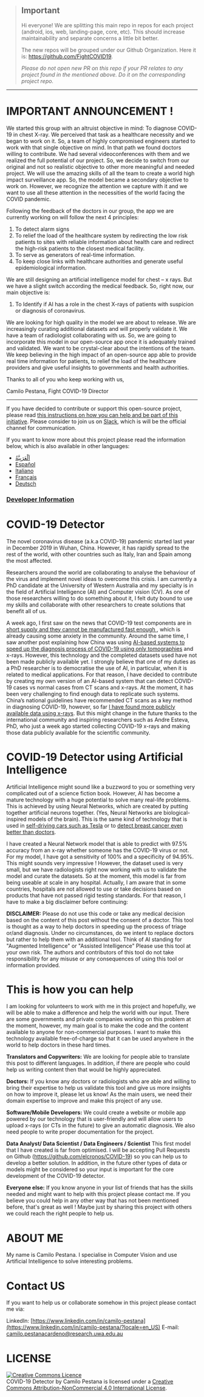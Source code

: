 
> ## Important
> Hi everyone! We are splitting this main repo in repos for each project (android, ios, web, landing-page, core, etc). This should increase maintainability and separate concerns a little bit better. 
> 
> The new repos will be grouped under our Github Organization. Here it is: https://github.com/FightCOVID19.  
>
>_Please do not open new PR on this repo if your PR relates to any project found in the mentioned above. Do it on the corresponding project repo._

---

# IMPORTANT ANNOUNCEMENT !

We started this group with an altruist objective in mind: To diagnose COVID-19 in chest X-ray. We perceived that task as a healthcare necessity and we began to work on it. So, a team of highly compromised engineers started to work with that single objective on mind. In that path we found doctors willing to contribute. We had several videoconferences with them and we realized the full potential of our project. So, we decide to switch from our original and not so realistic objective to other more meaningful and needed project. We will use the amazing skills of all the team to create a world high impact surveillance app. So, the model became a secondary objective to work on. However, we recognize the attention we capture with it and we want to use all these attention in the necessities of the world facing the COVID pandemic.

Following the feedback of the doctors in our group, the app we are currently working on will follow the next 4 principles:
1.  To detect alarm signs
2.  To relief the load of the healthcare system by redirecting the low risk patients to sites with reliable information about health care and redirect the high-risk patients to the closest medical facility.
3.  To serve as generators of real-time information.
4.  To keep close links with healthcare authorities and generate useful epidemiological information.

We are still designing an artificial intelligence model for chest – x rays. But we have a slight switch according the medical feedback. So, right now, our main objective is:
1.  To Identify if AI has a role in the chest X-rays of patients with suspicion or diagnosis of coronavirus.

We are looking for high quality in the model we are about to release. We are increasingly curating additional datasets and will properly validate it. We have a team of radiologist collaborating with us. So, we are going to incorporate this model in our open-source app once it is adequately trained and validated. We want to be crystal-clear about the intentions of the team. We keep believing in the high impact of an open-source app able to provide real time information for patients, to relief the load of the healthcare providers and give useful insights to governments and health authorities.

Thanks to all of you who keep working with us,

Camilo Pestana, Fight COVID-19 Director

---



If you have decided to contribute or support this open-source project, please read [this instructions on how you can help and be part of this initiative](CONTRIBUTING.md). Please consider to join us on [Slack](https://join.slack.com/t/covid-19detector/shared_invite/zt-cw28jq9g-2FcPBD~zNRYLnVhr34hrRQ), which is will be the official channel for communication.

If you want to know more about this project please read the information below, which is also available in other languages:

* [اَلْعَرَبِيَّةُ‎](README/readme_ar.md)
* [Español](README/readme_es.md)
* [Italiano](README/readme_it.md)
* [Français](README/readme_fr.md)
* [Deutsch](README/readme_ge.md)

### [**Developer Information**](README/DEVELOPERS.md)

<div class=text-justify>

# COVID-19 Detector
The novel coronavirus disease (a.k.a COVID-19) pandemic started last year in December 2019 in Wuhan, China. However, it has rapidly spread to the rest of the world, with other countries such as Italy, Iran and Spain among the most affected.

Researchers around the world are collaborating to analyse the behaviour of the virus and implement novel ideas to overcome this crisis. I am currently a PhD candidate at the University of Western Australia and my specialty is in the field of Artificial Intelligence (AI) and Computer vision (CV). As one of those researchers willing to do something about it, I felt duty bound to use my skills and collaborate with other researchers to create solutions that benefit all of us.

A week ago, I first saw on the news that COVID-19 test components are in [short supply and they cannot be manufactured fast enough ](https://www.usatoday.com/story/news/2020/03/11/coronavirus-covid-19-response-hurt-by-shortage-testing-components/5013586002/), which is already causing some anxiety in the community. Around the same time, I saw another post explaining how China was using [AI-based systems to speed up the diagnosis process of COVID-19 using only tomographies](https://www.bioworld.com/articles/433530-china-uses-ai-in-medical-imaging-to-speed-up-covid-19-diagnosis) and x-rays. However, this technology and the completed datasets used have not been made publicly available yet. I strongly believe that one of my duties as a PhD researcher is to democratise the use of AI, in particular, when it is related to medical applications. For that reason, I have decided to contribute by creating my own version of an AI-based system that can detect COVID-19 cases vs normal cases from CT scans and x-rays.  At the moment, it has been very challenging to find enough data to replicate such systems. China’s national guidelines have recommended CT scans as a key method in diagnosing COVID-19, however, so far [I have found more publicly available data using x-rays](https://github.com/ieee8023/covid-chestxray-dataset/blob/master/README.md?fbclid=IwAR30yTGBr55WXdCngCoICDENHycmdL2bGwlvl1ckdZM-ucjGH10Uakz7khk). But this might change in the future thanks to the international community and inspiring researchers such as Andre Esteva, PhD, who just a week ago started collecting COVID-19 x-rays and making those data publicly available for the scientific community.

# COVID-19 Detector using Artificial Intelligence

Artificial Intelligence might sound like a buzzword to you or something very complicated out of a science fiction book. However, AI has become a mature technology with a huge potential to solve many real-life problems. This is achieved by using Neural Networks, which are created by putting together artificial neurons together. (Yes, Neural Networks are biological-inspired  models of the brain). This is the same kind of technology that is used in [self-driving cars such as Tesla](https://www.tesla.com/en_AU/autopilotAI) or to [detect breast cancer even better than doctors](https://www.bloomberg.com/news/articles/2020-01-02/google-shows-ai-can-spot-breast-cancer-better-than-doctors).

I have created a Neural Network model that is able to predict with 97.5% accuracy from an x-ray whether someone has the COVID-19 virus or not. For my model, I have got a sensitivity of 100% and a specificity of 94.95%. This might sounds very impressive ! However, the dataset used is very small, but we have radiologists right now working with us to validate the model and curate the datasets. So at the moment, this model is far from being useable at scale in any hospital. Actually, I am aware that in some countries, hospitals are not allowed to use or take decisions based on products that have not passed rigid testing standards. For that reason, I have to make a big disclaimer before continuing:

**DISCLAIMER:** Please do not use this code or take any medical decision based on the content of this post without the consent of a doctor. This tool is thought as a way to help doctors in speeding up the process of triage or/and diagnosis. Under no circumstances, do we intent to replace doctors but rather to help them with an additional tool. Think of AI standing for "Augmented Intelligence" or "Assisted Intelligence" Please use this tool at your own risk. The authors and contributors of this tool do not take responsibility for any misuse or any consequences of using this tool or information provided.

# This is how you can help

I am looking for volunteers to work with me in this project and hopefully, we will be able to make a difference and help the world with our input. There are some governments and private companies working on this problem at the moment, however, my main goal is to make the code and the content available to anyone for non-commercial purposes. I want to make this technology available free-of-charge so that it can be used anywhere in the world to help doctors in these hard times.

**Translators and Copywriters:** We are looking for people able to translate this post to different languages. In addition, if there are people who could help us writing content then that would be highly appreciated.

**Doctors:** If you know any doctors or radiologists who are able and willing to bring their expertise to help us validate this tool and give us more insights on how to improve it, please let us know! As the main users, we need their domain expertise to improve and make this project of any use.

**Software/Mobile Developers:** We could create a website or mobile app powered by our technology that is user-friendly and will allow users to upload x-rays (or CTs in the future) to give an automatic diagnosis. We also need people to write proper documentation for the project.

**Data Analyst/ Data Scientist / Data Engineers / Scientist** This first model that I have created is far from optimised. I will be accepting Pull Requests on Github (https://github.com/elcronos/COVID-19) so you can help us to develop a better solution. In addition, in the future other types of data or models might be considered so your input is important for the core development of the COVID-19 detector.

**Everyone else:** If you know anyone in your list of friends that has the skills needed and might want to help with this project please contact me. If you believe you could help in any other way that has not been mentioned before, that's great as well ! Maybe just by sharing this project with others we could reach the right people to help us.

# ABOUT ME

 My name is Camilo Pestana. I specialise in Computer Vision and use Artificial Intelligence to solve interesting problems.

# Contact US

If you want to help us or collaborate somehow in this project please contact me via:

LinkedIn: [https://www.linkedin.com/in/camilo-pestana](https://www.linkedin.com/in/camilo-pestana/?locale=en_US)
E-mail: camilo.pestanacardeno@research.uwa.edu.au

# LICENSE
<a rel="license" href="http://creativecommons.org/licenses/by-nc/4.0/"><img alt="Creative Commons Licence" style="border-width:0" src="https://i.creativecommons.org/l/by-nc/4.0/88x31.png" /></a><br /><span xmlns:dct="http://purl.org/dc/terms/" property="dct:title">COVID-19 Detector</span> by <span xmlns:cc="http://creativecommons.org/ns#" property="cc:attributionName">Camilo Pestana</span> is licensed under a <a rel="license" href="http://creativecommons.org/licenses/by-nc/4.0/">Creative Commons Attribution-NonCommercial 4.0 International License</a>.

</div>
